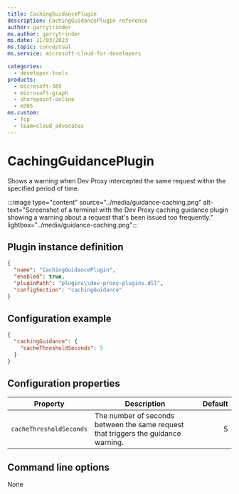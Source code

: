 ```yaml
---
title: CachingGuidancePlugin
description: CachingGuidancePlugin reference
author: garrytrinder
ms.author: garrytrinder
ms.date: 11/03/2023
ms.topic: conceptual
ms.service: microsoft-cloud-for-developers

categories:
  - developer-tools
products:
  - microsoft-365
  - microsoft-graph
  - sharepoint-online
  - m365
ms.custom:
  - fcp
  - team=cloud_advocates
---
```


# CachingGuidancePlugin

Shows a warning when Dev Proxy intercepted the same request within the specified period of time.

:::image type="content" source="../media/guidance-caching.png" alt-text="Screenshot of a terminal with the Dev Proxy caching guidance plugin showing a warning about a request that's been issued too frequently." lightbox="../media/guidance-caching.png":::

## Plugin instance definition

```json
{
  "name": "CachingGuidancePlugin",
  "enabled": true,
  "pluginPath": "plugins\\dev-proxy-plugins.dll",
  "configSection": "cachingGuidance"
}
```

## Configuration example

```json
{
  "cachingGuidance": {
    "cacheThresholdSeconds": 5
  }
}
```

## Configuration properties

| Property | Description | Default |
|----------|-------------|--------:|
| `cacheThresholdSeconds` | The number of seconds between the same request that triggers the guidance warning. | 5 |

## Command line options

None
